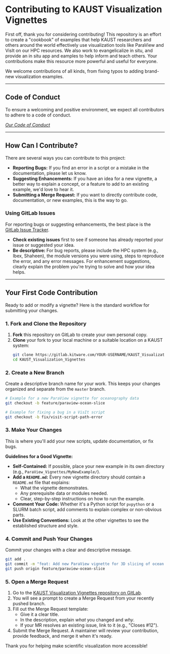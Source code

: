 # Contributing to KAUST Visualization Vignettes

First off, thank you for considering contributing! This repository is an effort to create a "cookbook" of examples that help KAUST researchers and others around the world effectively use visualization tools like ParaView and VisIt on our HPC resources. We also work to evangelicalize in situ, and provide an in situ app and eamples to help inform and teach others. Your contributions make this resource more powerful and useful for everyone.

We welcome contributions of all kinds, from fixing typos to adding brand-new visualization examples.

***

## Code of Conduct

To ensure a welcoming and positive environment, we expect all contributors to adhere to a code of conduct.

*[Our Code of Conduct](CODE_OF_CONDUCT.md)*

***

## How Can I Contribute?

There are several ways you can contribute to this project:

* **Reporting Bugs:** If you find an error in a script or a mistake in the documentation, please let us know.
* **Suggesting Enhancements:** If you have an idea for a new vignette, a better way to explain a concept, or a feature to add to an existing example, we'd love to hear it.
* **Submitting a Merge Request:** If you want to directly contribute code, documentation, or new examples, this is the way to go.

### Using GitLab Issues

For reporting bugs or suggesting enhancements, the best place is the [GitLab Issue Tracker](https://gitlab.kitware.com/jameskress/KAUST_Visualization_Vignettes/-/issues).

* **Check existing issues** first to see if someone has already reported your issue or suggested your idea.
* **Be descriptive:** For bug reports, please include the HPC system (e.g., Ibex, Shaheen), the module versions you were using, steps to reproduce the error, and any error messages. For enhancement suggestions, clearly explain the problem you're trying to solve and how your idea helps.

***

## Your First Code Contribution

Ready to add or modify a vignette? Here is the standard workflow for submitting your changes.

### 1. Fork and Clone the Repository

1.  **Fork** this repository on GitLab to create your own personal copy.
2.  **Clone** your fork to your local machine or a suitable location on a KAUST system:
    ```bash
    git clone https://gitlab.kitware.com/YOUR-USERNAME/KAUST_Visualization_Vignettes.git
    cd KAUST_Visualization_Vignettes
    ```

### 2. Create a New Branch

Create a descriptive branch name for your work. This keeps your changes organized and separate from the `master` branch.
```bash
# Example for a new ParaView vignette for oceanography data
git checkout -b feature/paraview-ocean-slice

# Example for fixing a bug in a VisIt script
git checkout -b fix/visit-script-path-error
```

### 3. Make Your Changes

This is where you'll add your new scripts, update documentation, or fix bugs.

**Guidelines for a Good Vignette:**

* **Self-Contained:** If possible, place your new example in its own directory (e.g., `ParaView_Vignettes/MyNewExample/`).
* **Add a `README.md`:** Every new vignette directory should contain a `README.md` file that explains:
    * What the vignette demonstrates.
    * Any prerequisite data or modules needed.
    * Clear, step-by-step instructions on how to run the example.
* **Comment Your Code:** Whether it's a Python script for `pvpython` or a SLURM batch script, add comments to explain complex or non-obvious parts.
* **Use Existing Conventions:** Look at the other vignettes to see the established structure and style.

### 4. Commit and Push Your Changes

Commit your changes with a clear and descriptive message.

```bash
git add .
git commit -m "feat: Add new ParaView vignette for 3D slicing of ocean data"
git push origin feature/paraview-ocean-slice
```

### 5. Open a Merge Request

1.  Go to the [KAUST Visualization Vignettes repository on GitLab](https://gitlab.kitware.com/jameskress/KAUST_Visualization_Vignettes).
2.  You will see a prompt to create a Merge Request from your recently pushed branch.
3.  Fill out the Merge Request template:
    * Give it a clear title.
    * In the description, explain *what* you changed and *why*.
    * If your MR resolves an existing issue, link to it (e.g., "Closes #12").
4.  Submit the Merge Request. A maintainer will review your contribution, provide feedback, and merge it when it's ready.

Thank you for helping make scientific visualization more accessible!